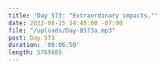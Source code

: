 ```yaml
---
title: 'Day 573: "Extraordinary impacts."'
date: 2022-08-15 14:45:00 -07:00
file: "/uploads/Day-B573a.mp3"
post: Day 573
duration: '00:06:50'
length: 5769685
---
```


